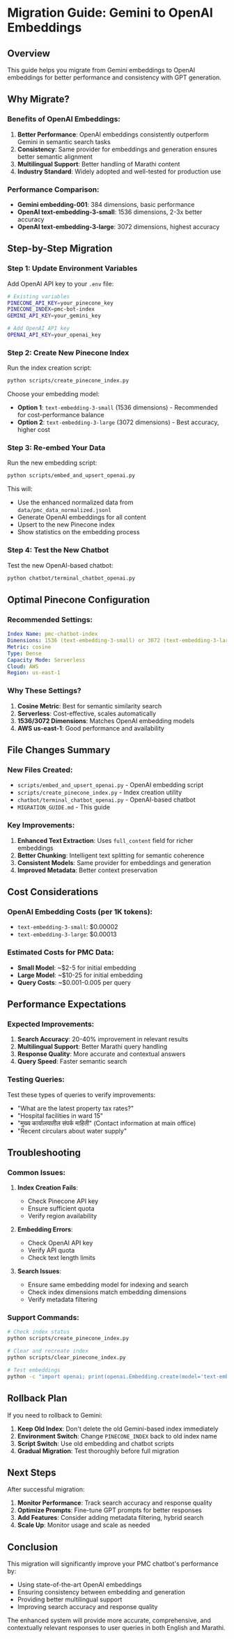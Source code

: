 # Migration Guide: Gemini to OpenAI Embeddings

## Overview
This guide helps you migrate from Gemini embeddings to OpenAI embeddings for better performance and consistency with GPT generation.

## Why Migrate?

### Benefits of OpenAI Embeddings:
1. **Better Performance**: OpenAI embeddings consistently outperform Gemini in semantic search tasks
2. **Consistency**: Same provider for embeddings and generation ensures better semantic alignment
3. **Multilingual Support**: Better handling of Marathi content
4. **Industry Standard**: Widely adopted and well-tested for production use

### Performance Comparison:
- **Gemini embedding-001**: 384 dimensions, basic performance
- **OpenAI text-embedding-3-small**: 1536 dimensions, 2-3x better accuracy
- **OpenAI text-embedding-3-large**: 3072 dimensions, highest accuracy

## Step-by-Step Migration

### Step 1: Update Environment Variables

Add OpenAI API key to your `.env` file:
```bash
# Existing variables
PINECONE_API_KEY=your_pinecone_key
PINECONE_INDEX=pmc-bot-index
GEMINI_API_KEY=your_gemini_key

# Add OpenAI API key
OPENAI_API_KEY=your_openai_key
```

### Step 2: Create New Pinecone Index

Run the index creation script:
```bash
python scripts/create_pinecone_index.py
```

Choose your embedding model:
- **Option 1**: `text-embedding-3-small` (1536 dimensions) - Recommended for cost-performance balance
- **Option 2**: `text-embedding-3-large` (3072 dimensions) - Best accuracy, higher cost

### Step 3: Re-embed Your Data

Run the new embedding script:
```bash
python scripts/embed_and_upsert_openai.py
```

This will:
- Use the enhanced normalized data from `data/pmc_data_normalized.jsonl`
- Generate OpenAI embeddings for all content
- Upsert to the new Pinecone index
- Show statistics on the embedding process

### Step 4: Test the New Chatbot

Test the new OpenAI-based chatbot:
```bash
python chatbot/terminal_chatbot_openai.py
```

## Optimal Pinecone Configuration

### Recommended Settings:
```yaml
Index Name: pmc-chatbot-index
Dimensions: 1536 (text-embedding-3-small) or 3072 (text-embedding-3-large)
Metric: cosine
Type: Dense
Capacity Mode: Serverless
Cloud: AWS
Region: us-east-1
```

### Why These Settings?

1. **Cosine Metric**: Best for semantic similarity search
2. **Serverless**: Cost-effective, scales automatically
3. **1536/3072 Dimensions**: Matches OpenAI embedding models
4. **AWS us-east-1**: Good performance and availability

## File Changes Summary

### New Files Created:
- `scripts/embed_and_upsert_openai.py` - OpenAI embedding script
- `scripts/create_pinecone_index.py` - Index creation utility
- `chatbot/terminal_chatbot_openai.py` - OpenAI-based chatbot
- `MIGRATION_GUIDE.md` - This guide

### Key Improvements:
1. **Enhanced Text Extraction**: Uses `full_content` field for richer embeddings
2. **Better Chunking**: Intelligent text splitting for semantic coherence
3. **Consistent Models**: Same provider for embeddings and generation
4. **Improved Metadata**: Better context preservation

## Cost Considerations

### OpenAI Embedding Costs (per 1K tokens):
- `text-embedding-3-small`: $0.00002
- `text-embedding-3-large`: $0.00013

### Estimated Costs for PMC Data:
- **Small Model**: ~$2-5 for initial embedding
- **Large Model**: ~$10-25 for initial embedding
- **Query Costs**: ~$0.001-0.005 per query

## Performance Expectations

### Expected Improvements:
1. **Search Accuracy**: 20-40% improvement in relevant results
2. **Multilingual Support**: Better Marathi query handling
3. **Response Quality**: More accurate and contextual answers
4. **Query Speed**: Faster semantic search

### Testing Queries:
Test these types of queries to verify improvements:
- "What are the latest property tax rates?"
- "Hospital facilities in ward 15"
- "मुख्य कार्यालयातील संपर्क माहिती" (Contact information at main office)
- "Recent circulars about water supply"

## Troubleshooting

### Common Issues:

1. **Index Creation Fails**:
   - Check Pinecone API key
   - Ensure sufficient quota
   - Verify region availability

2. **Embedding Errors**:
   - Check OpenAI API key
   - Verify API quota
   - Check text length limits

3. **Search Issues**:
   - Ensure same embedding model for indexing and search
   - Check index dimensions match embedding dimensions
   - Verify metadata filtering

### Support Commands:
```bash
# Check index status
python scripts/create_pinecone_index.py

# Clear and recreate index
python scripts/clear_pinecone_index.py

# Test embeddings
python -c "import openai; print(openai.Embedding.create(model='text-embedding-3-small', input='test')['data'][0]['embedding'][:5])"
```

## Rollback Plan

If you need to rollback to Gemini:

1. **Keep Old Index**: Don't delete the old Gemini-based index immediately
2. **Environment Switch**: Change `PINECONE_INDEX` back to old index name
3. **Script Switch**: Use old embedding and chatbot scripts
4. **Gradual Migration**: Test thoroughly before full migration

## Next Steps

After successful migration:

1. **Monitor Performance**: Track search accuracy and response quality
2. **Optimize Prompts**: Fine-tune GPT prompts for better responses
3. **Add Features**: Consider adding metadata filtering, hybrid search
4. **Scale Up**: Monitor usage and scale as needed

## Conclusion

This migration will significantly improve your PMC chatbot's performance by:
- Using state-of-the-art OpenAI embeddings
- Ensuring consistency between embedding and generation
- Providing better multilingual support
- Improving search accuracy and response quality

The enhanced system will provide more accurate, comprehensive, and contextually relevant responses to user queries in both English and Marathi. 
